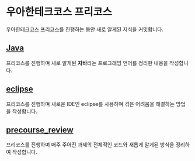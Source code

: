 # 우아한테크코스 프리코스
우아한테크코스 프리코스를 진행하는 동안 새로 알게된 지식을 커밋합니다.

## [Java](/java/README.md)
프리코스를 진행하며 새로 알게된 **자바**라는 프로그래밍 언어를 정리한 내용을 작성합니다.  

## [eclipse](/eclipse/README.md)
프리코스를 진행하며 새로운 IDE인 eclipse를 사용하며 겪은 어려움을 해결하는 방법을 작성합니다.

## [precourse_review](/precourse_review/)
프리코스를 진행하며 매주 주어진 과제의 전체적인 코드와 새롭게 알게된 방식을 정리하여 작성합니다.